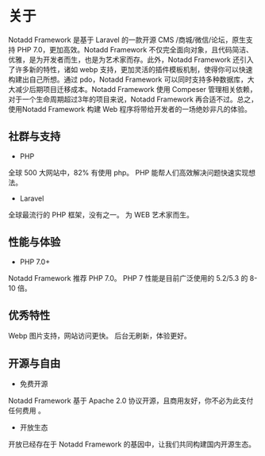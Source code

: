 # 关于

Notadd Framework 是基于 Laravel 的一款开源 CMS /商城/微信/论坛，原生支持 PHP 7.0，更加高效。Notadd Framework 不仅完全面向对象，且代码简洁、优雅，是为开发者而生，也是为艺术家而存。此外，Notadd Framework 还引入了许多新的特性，诸如 webp 支持，更加灵活的插件模板机制，使得你可以快速构建出自己所想。通过 pdo，Notadd Framework 可以同时支持多种数据库，大大减少后期项目迁移成本。Notadd Framework 使用 Compeser 管理相关依赖，对于一个生命周期超过3年的项目来说，Notadd Framework 再合适不过。总之，使用Notadd Framework 构建 Web 程序将带给开发者的一场绝妙非凡的体验。

## 社群与支持

* PHP

全球 500 大网站中，82% 有使用 php。 PHP 能帮人们高效解决问题快速实现想法。

* Laravel

全球最流行的 PHP 框架，没有之一。 为 WEB 艺术家而生。

## 性能与体验

* PHP 7.0+

Notadd Framework 推荐 PHP 7.0。 PHP 7 性能是目前广泛使用的 5.2/5.3 的 8-10 倍。

## 优秀特性

Webp 图片支持，网站访问更快。 后台无刷新，体验更好。

## 开源与自由

* 免费开源

Notadd Framework 基于 Apache 2.0 协议开源，且商用友好，你不必为此支付任何费用 。

* 开放生态

开放已经存在于 Notadd Framework 的基因中，让我们共同构建国内开源生态。